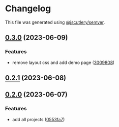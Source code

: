 # Changelog

This file was generated using [@jscutlery/semver](https://github.com/jscutlery/semver).

## [0.3.0](https://github.com/worldprinter/lowcode/compare/v0.2.1...v0.3.0) (2023-06-09)


### Features

* remove layout css and add demo page ([3009808](https://github.com/worldprinter/lowcode/commit/300980840332105cf953ec04bbbf69bc485aa323))

## [0.2.1](https://github.com/worldprinter/lowcode/compare/v0.2.0...v0.2.1) (2023-06-08)

## [0.2.0](https://github.com/worldprinter/lowcode/compare/v0.1.0...v0.2.0) (2023-06-07)


### Features

* add all projects ([0553fa7](https://github.com/worldprinter/lowcode/commit/0553fa7926f4c9058df2a36cfb656d11de3bb5da))
